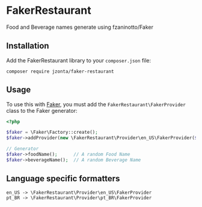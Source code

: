 FakerRestaurant
=======================

Food and Beverage names generate using fzaninotto/Faker


Installation
------------

Add the FakerRestaurant library to your `composer.json` file:

```
composer require jzonta/faker-restaurant
```

Usage
-----

To  use this with [Faker](https://github.com/fzaninotto/Faker), you must add the `FakerRestaurant\FakerProvider` class to the Faker generator:

```php
<?php

$faker = \Faker\Factory::create();
$faker->addProvider(new \FakerRestaurant\Provider\en_US\FakerProvider($faker));

// Generator
$faker->foodName();      // A random Food Name
$faker->beverageName();  // A random Beverage Name
```

Language specific formatters
-----

```
en_US -> \FakerRestaurant\Provider\en_US\FakerProvider
pt_BR -> \FakerRestaurant\Provider\pt_BR\FakerProvider
```
